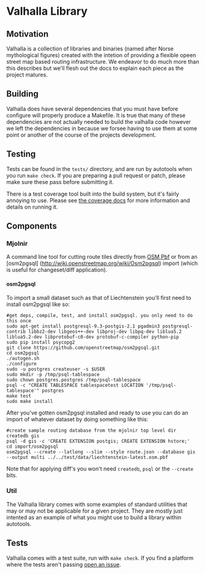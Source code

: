 # Valhalla Library #

## Motivation ##

Valhalla is a collection of libraries and binaries (named after Norse mythological figures) created with the intetion of providing a flexible opeen street map based routing infrastructure. We endeavor to do much more than this describes but we'll flesh out the docs to explain each piece as the project matures. 

## Building ##

Valhalla does have several dependencies that you must have before configure will properly produce a Makefile. It is true that many of these dependencies are not actually needed to build the valhalla code however we left the dependencies in because we forsee having to use them at some point or another of the course of the projects development.

## Testing ##

Tests can be found in the `tests/` directory, and are run by autotools when you run `make check`. If you are preparing a pull request or patch, please make sure these pass before submitting it.

There is a test coverage tool built into the build system, but it's fairly annoying to use. Please see
[the coverage docs](test_coverage.md) for more information and details on running it.

## Components ##

### Mjolnir ###

A command line tool for cutting route tiles directly from [OSM Pbf](http://wiki.openstreetmap.org/wiki/PBF_Format) or from an [osm2pgsql] (http://wiki.openstreetmap.org/wiki/Osm2pgsql) import (which is useful for changeset/diff application).

#### osm2pgsql ####

To import a small dataset such as that of Liechtenstein you'll first need to install osm2pgsql like so:

    #get deps, compile, test, and install osm2pgsql. you only need to do this once
    sudo apt-get install postgresql-9.3-postgis-2.1 pgadmin3 postgresql-contrib libbz2-dev libgeos++-dev libproj-dev libpq-dev liblua5.2 liblua5.2-dev libprotobuf-c0-dev protobuf-c-compiler python-pip
    sudo pip install psycopg2
    git clone https://github.com/openstreetmap/osm2pgsql.git
    cd osm2pgsql
    ./autogen.sh
    ./configure
    sudo -u postgres createuser -s $USER 
    sudo mkdir -p /tmp/psql-tablespace
    sudo chown postgres.postgres /tmp/psql-tablespace
    psql -c "CREATE TABLESPACE tablespacetest LOCATION '/tmp/psql-tablespace'" postgres
    make test
    sudo make install

After you've gotten osm2pgsql installed and ready to use you can do an import of whatever dataset by doing something like this:

    #create sample routing database from the mjolnir top level dir
    createdb gis
    psql -d gis -c 'CREATE EXTENSION postgis; CREATE EXTENSION hstore;'
    cd import/osm2pgsql
    osm2pgsql --create --latlong --slim --style route.json --database gis --output multi ../../test/data/liechtenstein-latest.osm.pbf

Note that for applying diff's you won't need `createdb`, `psql` or the `--create` bits.

### Util ###

The Valhalla library comes with some examples of standard utilities that may or may not be applicable for a given project. They are mostly just intented as an example of what you might use to build a library within autotools. 

## Tests ##
Valhalla comes with a test suite, run with ``make check``. If you find a platform where the tests aren't passing [open an issue](https://github.com/mapzen/valhalla/issues/new).
